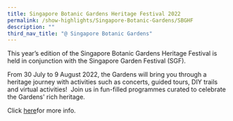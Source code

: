 ```yaml
---
title: Singapore Botanic Gardens Heritage Festival 2022
permalink: /show-highlights/Singapore-Botanic-Gardens/SBGHF
description: ""
third_nav_title: "@ Singapore Botanic Gardens"
---
```

This year’s edition of the Singapore Botanic Gardens Heritage Festival is held in conjunction with the Singapore Garden Festival (SGF).   
  
From 30 July to 9 August 2022, the Gardens will bring you through a heritage journey with activities such as concerts, guided tours, DIY trails and virtual activities!  Join us in fun-filled programmes curated to celebrate the Gardens' rich heritage.

Click [here](https://www.nparks.gov.sg/sbg/whats-happening/calendar-of-events/singapore-botanic-gardens-heritage-festival-2022)for more info.